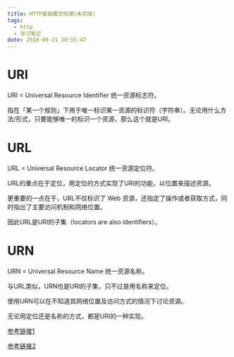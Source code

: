 ```yaml
---
title: HTTP基础概念梳理(未完成)
tags:
  - http
  - 学习笔记
date: 2018-09-21 20:55:47
---
```



# URI

URI = Universal Resource Identifier 统一资源标志符。

指在「某一个规则」下用于唯一标识某一资源的标识符（字符串）。无论用什么方法/形式，只要能够唯一的标识一个资源，那么这个就是URI。

# URL
URL = Universal Resource Locator 统一资源定位符。

URL的重点在于定位，用定位的方式实现了URI的功能，以位置来描述资源。

更重要的一点在于，URL不仅标识了 Web 资源，还指定了操作或者获取方式，同时指出了主要访问机制和网络位置。

因此URL是URI的子集（locators are also identifiers）。

# URN

URN = Universal Resource Name 统一资源名称。

与URL类似，URN也是URI的子集，只不过是用名称来定位。

使用URN可以在不知道其网络位置及访问方式的情况下讨论资源。

无论用定位还是名称的方式，都是URI的一种实现。

[参考链接1](http://web.jobbole.com/83452/)

[参考链接2](https://www.jianshu.com/p/ba15d066f777)
